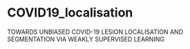 # COVID19_localisation

TOWARDS UNBIASED COVID-19 LESION LOCALISATION AND SEGMENTATION VIA WEAKLY SUPERVISED LEARNING